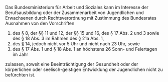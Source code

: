 Das Bundesministerium für Arbeit und Soziales kann im Interesse der Berufsausbildung oder der Zusammenarbeit von Jugendlichen und Erwachsenen durch Rechtsverordnung mit Zustimmung des Bundesrates Ausnahmen von den Vorschriften

1. des § 8, der §§ 11 und 12, der §§ 15 und 16, des § 17 Abs. 2 und 3 sowie des § 18 Abs. 3 im Rahmen des § 21a Abs. 1,
2. des § 14, jedoch nicht vor 5 Uhr und nicht nach 23 Uhr, sowie
3. des § 17 Abs. 1 und § 18 Abs. 1 an höchstens 26 Sonn- und Feiertagen im Jahr

zulassen, soweit eine Beeinträchtigung der Gesundheit oder der körperlichen oder seelisch-geistigen Entwicklung der Jugendlichen nicht zu befürchten ist.